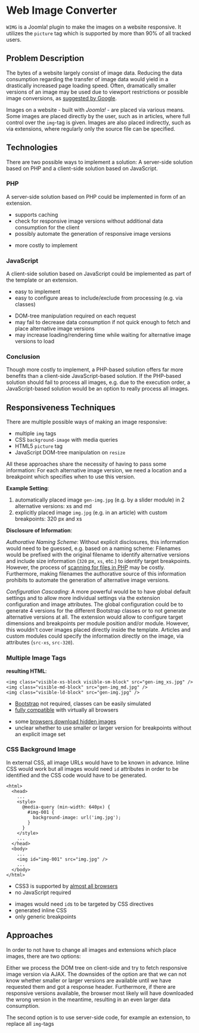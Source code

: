 # Web Image Converter

`WIMG` is a Joomla! plugin to make the images on a website responsive.
It utilizes the `picture` tag which is supported by more than 90% of all tracked users.

## Problem Description

The bytes of a website largely consist of image data.
Reducing the data consumption regarding the transfer of image data would yield in a drastically increased page loading speed.
Often, dramatically smaller versions of an image may be used due to viewport restrictions or possible image conversions, as [suggested by Google](https://developers.google.com/speed/docs/insights/OptimizeImages).

Images on a website - built with *Joomla!* - are placed via various means.
Some images are placed directly by the user, such as in articles, where full control over the `img`-tag is given.
Images are also placed indirectly, such as via extensions, where regularly only the source file can be specified.

## Technologies

There are two possible ways to implement a solution:
A server-side solution based on PHP and a client-side solution based on JavaScript.

### PHP

A server-side solution based on PHP could be implemented in form of an extension.

+ supports caching
+ check for responsive image versions without additional data consumption for the client
+ possibly automate the generation of responsive image versions
- more costly to implement

### JavaScript

A client-side solution based on JavaScript could be implemented as part of the template or an extension.

+ easy to implement
+ easy to configure areas to include/exclude from processing (e.g. via classes)
- DOM-tree manipulation required on each request
- may fail to decrease data consumption if not quick enough to fetch and place alternative image versions
- may increase loading/rendering time while waiting for alternative image versions to load

### Conclusion

Though more costly to implement, a PHP-based solution offers far more benefits than a client-side JavaScript-based solution.
If the PHP-based solution should fail to process all images, e.g. due to the execution order, a JavaScript-based solution would be an option to really process all images.

## Responsiveness Techniques

There are multiple possible ways of making an image responsive:

* multiple `img` tags
* CSS `background-image` with media queries
* HTML5 `picture` tag
* JavaScript DOM-tree manipulation on `resize`

All these approaches share the necessity of having to pass some information:
For each alternative image version, we need a location and a breakpoint which specifies when to use this version.

**Example Setting**:

1. automatically placed image `gen-img.jpg` (e.g. by a slider module) in 2 alternative versions: xs and md
2. explicitly placed image `img.jpg` (e.g. in an article) with custom breakpoints: 320 px and xs

**Disclosure of Information**:

*Authorative Naming Scheme*:
Without explicit disclosures, this information would need to be guessed, e.g. based on a naming scheme:
Filenames would be prefixed with the original filename to identify alternative versions and include size information (`320` px, `xs`, etc.) to identify target breakpoints.
However, the process of [scanning for files in PHP](http://php.net/manual/de/function.scandir.php) may be costly.
Furthermore, making filenames the authorative source of this information prohibits to automate the generation of alternative image versions.

*Configuration Cascading*:
A more powerful would be to have global default settings and to allow more individual settings via the extension configuration and image attributes.
The global configuration could be to generate 4 versions for the different Bootstrap classes or to not generate alternative versions at all.
The extension would allow to configure target dimensions and breakpoints per module position and/or module.
However, this wouldn't cover images placed directly inside the template.
Articles and custom modules could specify the information directly on the image, via attributes (`src-xs`, `src-320`).

### Multiple Image Tags

**resulting HTML**:

    <img class="visible-xs-block visible-sm-block" src="gen-img_xs.jpg" />
    <img class="visible-md-block" src="gen-img_md.jpg" />
    <img class="visible-ld-block" src="gen-img.jpg" />

+ [Bootstrap](https://getbootstrap.com/docs/3.3/css/#helper-classes) not required, classes can be easily simulated
+ [fully compatible](https://caniuse.com/#feat=css-mediaqueries) with virtually all browsers
- some [browsers download hidden images](https://stackoverflow.com/questions/12158540/does-displaynone-prevent-an-image-from-loading)
- unclear whether to use smaller or larger version for breakpoints without an explicit image set

### CSS Background Image

In external CSS, all image URLs would have to be known in advance.
Inline CSS would work but all images would need `id` attributes in order to be identified and the CSS code would have to be generated.

    <html>
      <head>
        ...
        <style>
          @media-query (min-width: 640px) {
            #img-001 {
              background-image: url('img.jpg');
            }
          }
        </style>
        ...
      </head>
      <body>
        ...
        <img id="img-001" src="img.jpg" />
        ...
      </body>
    </html>

+ CSS3 is supported by [almost all browsers](https://caniuse.com/#feat=css-mediaqueries)
+ no JavaScript required
- images would need `id`s to be targeted by CSS directives
- generated inline CSS
- only generic breakpoints

## Approaches

In order to not have to change all images and extensions which place images, there are two options:

Either we process the DOM tree on client-side and try to fetch responsive image version via AJAX.
The downsides of the option are that we can not know whether smaller or larger versions are available until we have requested them and got a response header.
Furthermore, if there are responsive versions available, the browser most likely will have downloaded the wrong version in the meantime, resulting in an even larger data consumption.

The second option is to use server-side code, for example an extension, to replace all `img`-tags
